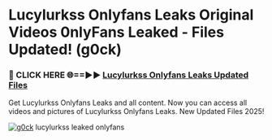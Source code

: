 # Lucylurkss Onlyfans Leaks Original Videos 0nlyFans Leaked - Files Updated! (g0ck)

<h3>🔴 CLICK HERE 🌐==►► <a href="https://tinyurl.com/3hn5wdd3" rel="nofollow">Lucylurkss Onlyfans Leaks Updated Files</a></h3>

Get Lucylurkss Onlyfans Leaks and all content. Now you can access all videos and pictures of Lucylurkss Onlyfans Leaks. New Updated Files 2025!

[![g0ck](https://i.imgur.com/4HnBqBT.gif)](https://tinyurl.com/3hn5wdd3)
lucylurkss leaked onlyfans